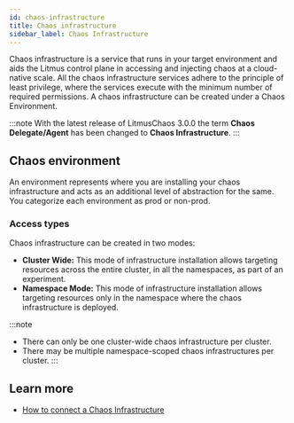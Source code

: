 ```yaml
---
id: chaos-infrastructure
title: Chaos infrastructure
sidebar_label: Chaos Infrastructure
---
```


Chaos infrastructure is a service that runs in your target environment and aids the Litmus control plane in accessing and injecting chaos at a cloud-native scale. All the chaos infrastructure services adhere to the principle of least privilege, where the services execute with the minimum number of required permissions. A chaos infrastructure can be created under a Chaos Environment.

:::note
With the latest release of LitmusChaos 3.0.0 the term **Chaos Delegate/Agent** has been changed to **Chaos Infrastructure**.
:::

## Chaos environment

An environment represents where you are installing your chaos infrastructure and acts as an additional level of abstraction for the same. You categorize each environment as prod or non-prod.

### Access types

Chaos infrastructure can be created in two modes:

- **Cluster Wide:** This mode of infrastructure installation allows targeting resources across the entire cluster, in all the namespaces, as part of an experiment.
- **Namespace Mode:** This mode of infrastructure installation allows targeting resources only in the namespace where the chaos infrastructure is deployed.

:::note
- There can only be one cluster-wide chaos infrastructure per cluster.
- There may be multiple namespace-scoped chaos infrastructures per cluster.
:::

## Learn more

- [How to connect a Chaos Infrastructure](../user-guides/chaos-infrastructure-installation.md)
